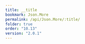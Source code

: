 ```yaml
---
title: __title
bookmark: Json.More
permalink: /api/Json.More/:title/
folder: true
order: "10.13"
version: "2.0.1"
---
```

